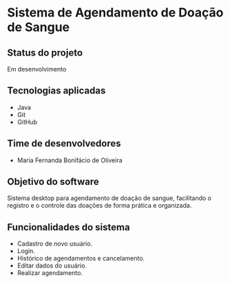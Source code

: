 # Sistema de Agendamento de Doação de Sangue

## Status do projeto
Em desenvolvimento

## Tecnologias aplicadas
- Java
- Git
- GitHub

## Time de desenvolvedores
- Maria Fernanda Bonifácio de Oliveira

## Objetivo do software
Sistema desktop para agendamento de doação de sangue, facilitando o registro e o controle das doações de forma prática e organizada.

## Funcionalidades do sistema
- Cadastro de novo usuário.
- Login.
- Histórico de agendamentos e cancelamento.
- Editar dados do usuário.
- Realizar agendamento.
